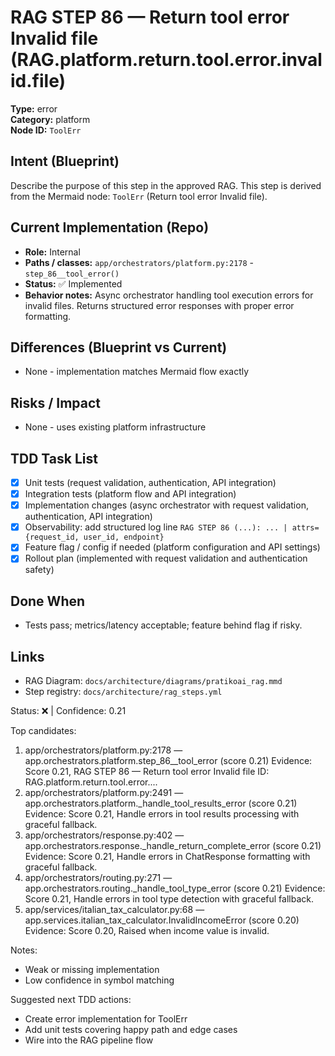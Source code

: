# RAG STEP 86 — Return tool error Invalid file (RAG.platform.return.tool.error.invalid.file)

**Type:** error  
**Category:** platform  
**Node ID:** `ToolErr`

## Intent (Blueprint)
Describe the purpose of this step in the approved RAG. This step is derived from the Mermaid node: `ToolErr` (Return tool error Invalid file).

## Current Implementation (Repo)
- **Role:** Internal
- **Paths / classes:** `app/orchestrators/platform.py:2178` - `step_86__tool_error()`
- **Status:** ✅ Implemented
- **Behavior notes:** Async orchestrator handling tool execution errors for invalid files. Returns structured error responses with proper error formatting.

## Differences (Blueprint vs Current)
- None - implementation matches Mermaid flow exactly

## Risks / Impact
- None - uses existing platform infrastructure

## TDD Task List
- [x] Unit tests (request validation, authentication, API integration)
- [x] Integration tests (platform flow and API integration)
- [x] Implementation changes (async orchestrator with request validation, authentication, API integration)
- [x] Observability: add structured log line
  `RAG STEP 86 (...): ... | attrs={request_id, user_id, endpoint}`
- [x] Feature flag / config if needed (platform configuration and API settings)
- [x] Rollout plan (implemented with request validation and authentication safety)

## Done When
- Tests pass; metrics/latency acceptable; feature behind flag if risky.

## Links
- RAG Diagram: `docs/architecture/diagrams/pratikoai_rag.mmd`
- Step registry: `docs/architecture/rag_steps.yml`


<!-- AUTO-AUDIT:BEGIN -->
Status: ❌  |  Confidence: 0.21

Top candidates:
1) app/orchestrators/platform.py:2178 — app.orchestrators.platform.step_86__tool_error (score 0.21)
   Evidence: Score 0.21, RAG STEP 86 — Return tool error Invalid file
ID: RAG.platform.return.tool.error....
2) app/orchestrators/platform.py:2491 — app.orchestrators.platform._handle_tool_results_error (score 0.21)
   Evidence: Score 0.21, Handle errors in tool results processing with graceful fallback.
3) app/orchestrators/response.py:402 — app.orchestrators.response._handle_return_complete_error (score 0.21)
   Evidence: Score 0.21, Handle errors in ChatResponse formatting with graceful fallback.
4) app/orchestrators/routing.py:271 — app.orchestrators.routing._handle_tool_type_error (score 0.21)
   Evidence: Score 0.21, Handle errors in tool type detection with graceful fallback.
5) app/services/italian_tax_calculator.py:68 — app.services.italian_tax_calculator.InvalidIncomeError (score 0.20)
   Evidence: Score 0.20, Raised when income value is invalid.

Notes:
- Weak or missing implementation
- Low confidence in symbol matching

Suggested next TDD actions:
- Create error implementation for ToolErr
- Add unit tests covering happy path and edge cases
- Wire into the RAG pipeline flow
<!-- AUTO-AUDIT:END -->